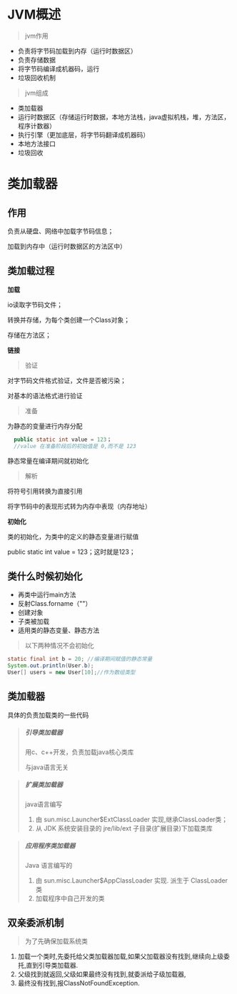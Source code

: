 # JVM概述

> jvm作用

- 负责将字节码加载到内存（运行时数据区）
- 负责存储数据
- 将字节码编译成机器码，运行
- 垃圾回收机制

> jvm组成

- 类加载器
- 运行时数据区（存储运行时数据，本地方法栈，java虚拟机栈，堆，方法区，程序计数器）
- 执行引擎（更加底层，将字节码翻译成机器码）
- 本地方法接口
- 垃圾回收

# 类加载器

## 作用

负责从硬盘、网络中加载字节码信息；

加载到内存中（运行时数据区的方法区中）

## 类加载过程

**加载**

io读取字节码文件；

转换并存储，为每个类创建一个Class对象；

存储在方法区；

**链接**

> 验证

对字节码文件格式验证，文件是否被污染；

对基本的语法格式进行验证

> 准备

为静态的变量进行内存分配

```java
  public static int value = 123；
  //value 在准备阶段后的初始值是 0,而不是 123
```

静态常量在编译期间就初始化

> 解析

将符号引用转换为直接引用

将字节码中的表现形式转为内存中表现（内存地址）

**初始化**

类的初始化，为类中的定义的静态变量进行赋值

 public static int value = 123；这时就是123；

## 类什么时候初始化

- 再类中运行main方法
- 反射Class.forname（""）
- 创建对象
- 子类被加载
- 适用类的静态变量、静态方法

> 以下两种情况不会初始化

```java
static final int b = 20; //编译期间赋值的静态常量
System.out.println(User.b);
User[] users = new User[10];//作为数组类型
```

## 类加载器

具体的负责加载类的一些代码

> ##### 引导类加载器
>
> 用c、c++开发，负责加载java核心类库
>
> 与java语言无关

> ##### 扩展类加载器
>
> java语言编写
>
> 1. 由 sun.misc.Launcher$ExtClassLoader 实现,继承ClassLoader类；
> 2. 从 JDK 系统安装目录的 jre/lib/ext 子目录(扩展目录)下加载类库

> ##### 应用程序类加载器
>
>   Java 语言编写的
>
> 1. 由 sun.misc.Launcher$AppClassLoader 实现.   派生于 ClassLoader 类
> 2. 加载程序中自己开发的类

## 双亲委派机制

> 为了先确保加载系统类

1. 加载一个类时,先委托给父类加载器加载,如果父加载器没有找到,继续向上级委托,直到引导类加载器.
2.  父级找到就返回,父级如果最终没有找到,就委派给子级加载器,
3. 最终没有找到,报ClassNotFoundException.